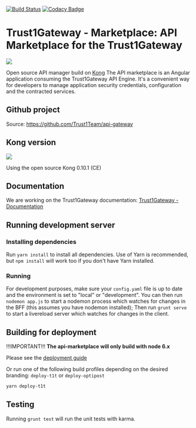 [![Build Status](https://travis-ci.org/Trust1Team/api-market.svg?branch=develop)](https://travis-ci.org/Trust1Team/api-market) [![Codacy Badge](https://api.codacy.com/project/badge/Grade/8a87391fd19d4c26bd8a31b71303d28c)](https://www.codacy.com/app/Trust1Team/api-market?utm_source=github.com&amp;utm_medium=referral&amp;utm_content=Trust1Team/api-market&amp;utm_campaign=Badge_Grade)

Trust1Gateway - Marketplace: API Marketplace for the Trust1Gateway
==================================================================
[![][t1g-logo]][Trust1Gateway-url]

Open source API manager build on [Kong](https://getkong.org/)
The API marketplace is an Angular application consuming the Trust1Gateway API Engine.
It's a convenient way for developers to manage application security credentials, configuration
and the contracted services.

Github project
--------------
Source: <https://github.com/Trust1Team/api-gateway>

Kong version
------------

![][kong-logo]

Using the open source Kong 0.10.1 (CE)

Documentation
-------------
We are working on the Trust1Gateway documentation:
[Trust1Gateway - Documentation](https://www.gitbook.com/book/t1t/trust1gateway-marketplace-guide/details)

## Running development server

### Installing dependencies
Run `yarn install` to install all dependencies. Use of Yarn is recommended, but `npm install` will work too if you don't have Yarn installed.

### Running
For development purposes, make sure your `config.yaml` file is up to date and the environment is set to "local" or "development".
You can then run `nodemon app.js` to start a nodemon process which watches for changes in the BFF (this assumes you have nodemon installed);
 Then run `grunt serve` to start a livereload server which watches for changes in the client.

## Building for deployment

!!!IMPORTANT!!!
**The api-marketplace will only build with node 6.x**

Please see the [deployment guide](https://t1t.gitbooks.io/trust1gateway-architecture-deployment/content/deployment/t1g-marketplace.html)

Or run one of the following build profiles depending on the desired branding: `deploy-t1t` or `deploy-optipost`

```bash
yarn deploy-t1t
```

## Testing

Running `grunt test` will run the unit tests with karma.

[Trust1Team-url]: https://trust1team.com
[Trust1Gateway-url]: https://www.trust1gateway.com
[Github-T1G]: https://github.com/Trust1Team/api-gateway
[t1t-logo]: http://imgur.com/lukAaxx.png
[t1c-logo]: http://i.imgur.com/We0DIvj.png
[t1g-logo]: https://i.imgur.com/zsGZaoC.png
[t1g-documentation]: https://www.gitbook.com/book/t1t/trust1gateway-marketplace-guide/details
[kong-logo]: https://i.imgur.com/ykM19BJ.png
[kong-uri]: https://getkong.org/



